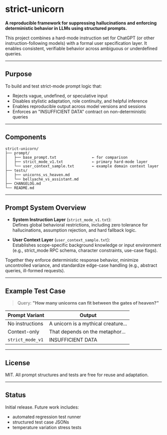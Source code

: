 # strict-unicorn

**A reproducible framework for suppressing hallucinations and enforcing deterministic behavior in LLMs using structured prompts.**

This project combines a hard-mode instruction set for ChatGPT (or other instruction-following models) with a formal user specification layer. It enables consistent, verifiable behavior across ambiguous or underdefined queries.

---

## Purpose

To build and test strict-mode prompt logic that:
- Rejects vague, undefined, or speculative input
- Disables stylistic adaptation, role continuity, and helpful inference
- Enables reproducible output across model versions and sessions
- Enforces an "INSUFFICIENT DATA" contract on non-deterministic queries

---

## Components

```
strict-unicorn/
├── prompt/
│   ├── base_prompt.txt                ← for comparison
│   ├── strict_mode_v1.txt             ← primary hard-mode layer
│   └── user_context_sample.txt        ← example domain context layer
├── tests/
│   ├── unicorns_vs_heaven.md
│   └── bellyache_vs_assistant.md
├── CHANGELOG.md
└── README.md
```

---

## Prompt System Overview

- **System Instruction Layer** (`strict_mode_v1.txt`):  
  Defines global behavioral restrictions, including zero tolerance for hallucinations, assumption rejection, and hard fallback logic.

- **User Context Layer** (`user_context_sample.txt`):  
  Establishes scope-specific background knowledge or input environment (e.g., strict_mode RPC schema, character constraints, use-case flags).

Together they enforce deterministic response behavior, minimize uncontrolled variance, and standardize edge-case handling (e.g., abstract queries, ill-formed requests).

---

## Example Test Case

> Query: **"How many unicorns can fit between the gates of heaven?"**

| Prompt Variant     | Output                                 |
|--------------------|----------------------------------------|
| No instructions    | A unicorn is a mythical creature...    |
| Context-only       | That depends on the metaphor...        |
| `strict_mode_v1`   | INSUFFICIENT DATA                      |

---

## License

MIT. All prompt structures and tests are free for reuse and adaptation.

---

## Status

Initial release. Future work includes:
- automated regression test runner
- structured test case JSONs
- temperature variation stress tests

